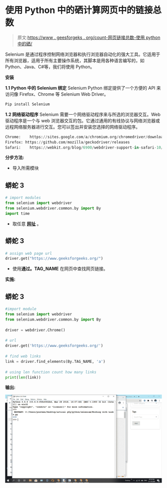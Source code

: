 # 使用 Python 中的硒计算网页中的链接总数

> 原文:[https://www . geesforgeks . org/count-网页链接总数-使用 python 中的硒/](https://www.geeksforgeeks.org/count-total-number-of-links-in-webpage-using-selenium-in-python/)

Selenium 是通过程序控制网络浏览器和执行浏览器自动化的强大工具。它适用于所有浏览器，适用于所有主要操作系统，其脚本是用各种语言编写的，如 Python、Java、C#等，我们将使用 Python。

**安装**

**1.1 Python 中的 Selenium 绑定**
Selenium Python 绑定提供了一个方便的 API 来访问像 Firefox、Chrome 等 Selenium Web Driver。

```py
Pip install Selenium 

```

**1.2 网络驱动程序**
Selenium 需要一个网络驱动程序来与所选的浏览器交互。Web 驱动程序是一个与 web 浏览器交互的包。它通过通用的有线协议与网络浏览器或远程网络服务器进行交互。您可以签出并安装您选择的网络驱动程序。

```py
Chrome:    https://sites.google.com/a/chromium.org/chromedriver/downloads
Firefox: https://github.com/mozilla/geckodriver/releases
Safari:    https://webkit.org/blog/6900/webdriver-support-in-safari-10/
```

**分步方法:**

*   导入所需模块

## 蟒蛇 3

```py
# import modules 
from selenium import webdriver 
from selenium.webdriver.common.by import By 
import time
```

*   取任意 [**网址**](https://www.geeksforgeeks.org/) 。

## 蟒蛇 3

```py
# assign web page url 
driver.get("https://www.geeksforgeeks.org/")
```

*   使用**通过。TAG_NAME** 在网页中查找网页链接。

**实施:**

## 蟒蛇 3

```py
#import module
from selenium import webdriver
from selenium.webdriver.common.by import By

driver = webdriver.Chrome()

# url
driver.get('https://www.geeksforgeeks.org/')

# find web links
link = driver.find_elements(By.TAG_NAME, 'a')

# using len function count how many links
print(len(link))
```

**输出:**

![](img/577e408e17c78185e9548c4ca2dedd1b.png)